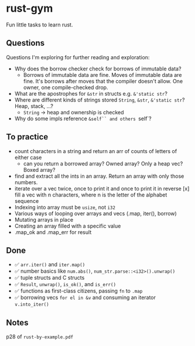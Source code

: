 # rust-gym

Fun little tasks to learn rust.

## Questions

Questions I'm exploring for further reading and exploration:
 - Why does the borrow checker check for borrows of immutable data?
    - Borrows of immutable data are fine. Moves of immutable data are fine. It's borrows after moves that the compiler doesn't allow. One owner, one compile-checked drop.
 - What are the apostrophes for `&str` in structs e.g. `&'static str`?
 - Where are different kinds of strings stored `String`, `&str`, `&'static str`? Heap, stack, ...?
    - `String` -> heap and ownership is checked
 - Why do some impls reference `&self`` and others `self`?

## To practice
 - count characters in a string and return an arr of counts of letters of either case
    - can you return a borrowed array? Owned array? Only a heap vec? Boxed array?
 - find and extract all the ints in an array. Return an array with only those numbers.
 - iterate over a vec twice, once to print it and once to print it in reverse
 [x] fill a vec with n characters, where n is the letter of the alphabet sequence
 - Indexing into array must be `usize`, not `i32`
 - Various ways of looping over arrays and vecs (.map, iter(), borrow)
 - Mutating arrays in place
 - Creating an array filled with a specific value
 - .map_ok and .map_err for result

## Done

 - ✅ `arr.iter()` and `iter.map()`
 - ✅ number basics like `num.abs()`, `num_str.parse::<i32>().unwrap()`
 - ✅ tuple structs and C structs
 - ✅ `Result`, `unwrap()`, `is_ok()`, and `is_err()`
 - ✅ functions as first-class citizens, passing `fn` to `.map`
 - ✅ borrowing vecs `for el in &v` and consuming an iterator `v.into_iter()`

## Notes

p28 of `rust-by-example.pdf`